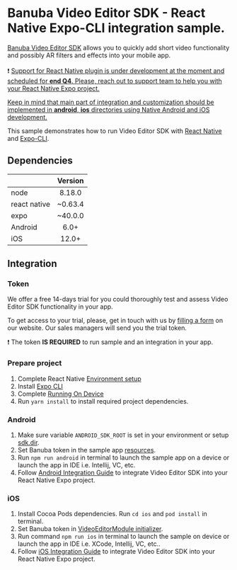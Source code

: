 # Banuba Video Editor SDK - React Native Expo-CLI integration sample.
[Banuba Video Editor SDK](https://www.banuba.com/video-editor-sdk) allows you to quickly add short video functionality and possibly AR filters and effects into your mobile app.
<br></br>
:exclamation: <ins>Support for React Native plugin is under development at the moment and scheduled for __end Q4__. Please, reach out to [support team](https://www.banuba.com/faq/kb-tickets/new) to help you with your React Native Expo project.<ins>

<ins>Keep in mind that main part of integration and customization should be implemented in **android**, **ios** directories using Native Android and iOS development.<ins>

This sample demonstrates how to run Video Editor SDK with [React Native](https://reactnative.dev/) and [Expo-CLI](https://docs.expo.dev/workflow/expo-cli/).

## Dependencies
|              | Version | 
|--------------|:-------:|
| node         | 8.18.0  |
| react native | ~0.63.4 | 
| expo         | ~40.0.0 |
| Android      |  6.0+   |
| iOS          |  12.0+  |

## Integration

### Token
We offer а free 14-days trial for you could thoroughly test and assess Video Editor SDK functionality in your app.

To get access to your trial, please, get in touch with us by [filling a form](https://www.banuba.com/video-editor-sdk) on our website. Our sales managers will send you the trial token.

:exclamation: The token **IS REQUIRED** to run sample and an integration in your app.</br>

### Prepare project
1. Complete React Native [Environment setup](https://reactnative.dev/docs/environment-setup)
2. Install [Expo CLI](https://docs.expo.dev/get-started/installation/)
3. Complete [Running On Device](https://reactnative.dev/docs/running-on-device)
4. Run ```yarn install``` to install required project dependencies.

### Android
1. Make sure variable ```ANDROID_SDK_ROOT``` is set in your environment or setup [sdk.dir](https://github.com/Banuba/ve-sdk-react-native-integration-sample/blob/master/android/local.properties#L1).
2. Set Banuba token in the sample app [resources](https://github.com/Banuba/ve-sdk-react-native-integration-sample/blob/main/android/app/src/main/res/values/strings.xml#L6).
3. Run ```npm run android``` in terminal to launch the sample app on a device or launch the app in IDE i.e. Intellij, VC, etc.
4. Follow [Android Integration Guide](mddocs/android_integration.md) to integrate Video Editor SDK into your React Native Expo project.

### iOS  
1. Install Cocoa Pods dependencies. Run ```cd ios``` and ```pod install``` in terminal.
2. Set Banuba token in [VideoEditorModule initializer](https://github.com/Banuba/ve-sdk-react-native-integration-sample/blob/main/ios/VideoEditorModule.swift#L34).
3. Run command ```npm run ios``` in terminal to launch the sample on device or launch the app in IDE i.e. XCode, Intellij, VC, etc..
4. Follow [iOS Integration Guide](mddocs/ios_integration.md) to integrate Video Editor SDK into your React Native Expo project.


